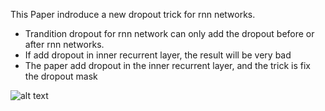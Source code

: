 This Paper indroduce a new dropout trick for rnn networks. 

- Trandition dropout for rnn network can only add the dropout before or after rnn networks.
- If add dropout in inner recurrent layer, the result will be very bad
- The paper add dropout in the inner recurrent layer, and the trick is fix the dropout mask

![alt text](https://cloud.githubusercontent.com/assets/7859276/17663696/ff7ce924-6320-11e6-9c96-9ecaad204597.png "Dropout Trick")

